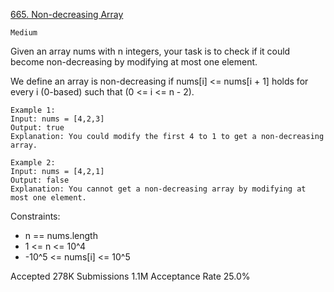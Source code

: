 [665. Non-decreasing Array](https://leetcode.com/problems/non-decreasing-array/)

`Medium`

Given an array nums with n integers, your task is to check if it could become non-decreasing by modifying at most one element.

We define an array is non-decreasing if nums[i] <= nums[i + 1] holds for every i (0-based) such that (0 <= i <= n - 2).

```
Example 1:
Input: nums = [4,2,3]
Output: true
Explanation: You could modify the first 4 to 1 to get a non-decreasing array.

Example 2:
Input: nums = [4,2,1]
Output: false
Explanation: You cannot get a non-decreasing array by modifying at most one element.
``` 

Constraints:

- n == nums.length
- 1 <= n <= 10^4
- -10^5 <= nums[i] <= 10^5

Accepted
278K
Submissions
1.1M
Acceptance Rate
25.0%
